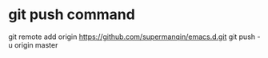# git push command
git remote add origin https://github.com/supermanqin/emacs.d.git
git push -u origin master
